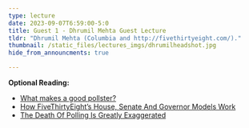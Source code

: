 ```yaml
---
type: lecture
date: 2023-09-07T6:59:00-5:0
title: Guest 1 - Dhrumil Mehta Guest Lecture
tldr: "Dhrumil Mehta (Columbia and http://fivethirtyeight.com/)."
thumbnail: /static_files/lectures_imgs/dhrumilheadshot.jpg
hide_from_announcments: true

---
```

**Optional Reading:**
- [What makes a good pollster?](https://www.youtube.com/watch?v=fzzX9jHDK4k)
- [How FiveThirtyEight’s House, Senate And Governor Models Work](https://fivethirtyeight.com/methodology/how-fivethirtyeights-house-and-senate-models-work/)
- [The Death Of Polling Is Greatly Exaggerated](https://fivethirtyeight.com/features/the-death-of-polling-is-greatly-exaggerated/)
